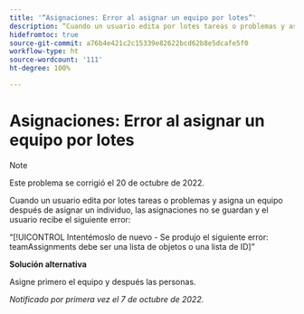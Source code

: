 ```yaml
---
title: '“Asignaciones: Error al asignar un equipo por lotes”'
description: “Cuando un usuario edita por lotes tareas o problemas y asigna un equipo después de asignar un individuo, las asignaciones no se guardan y el usuario recibe un error.”
hidefromtoc: true
source-git-commit: a76b4e421c2c15339e82622bcd62b8e5dcafe5f0
workflow-type: ht
source-wordcount: '111'
ht-degree: 100%

---
```



# Asignaciones: Error al asignar un equipo por lotes

>[!NOTE]
>
>Este problema se corrigió el 20 de octubre de 2022.

Cuando un usuario edita por lotes tareas o problemas y asigna un equipo después de asignar un individuo, las asignaciones no se guardan y el usuario recibe el siguiente error:

“[!UICONTROL Intentémoslo de nuevo - Se produjo el siguiente error: teamAssignments debe ser una lista de objetos o una lista de ID]”

**Solución alternativa**

Asigne primero el equipo y después las personas.

_Notificado por primera vez el 7 de octubre de 2022._

